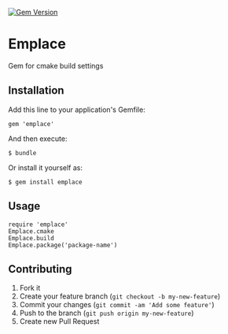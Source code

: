 [![Gem Version](https://badge.fury.io/rb/emplace.svg)](http://badge.fury.io/rb/emplace)

# Emplace

Gem for cmake build settings

## Installation

Add this line to your application's Gemfile:

    gem 'emplace'

And then execute:

    $ bundle

Or install it yourself as:

    $ gem install emplace

## Usage

	require 'emplace'
	Emplace.cmake
	Emplace.build
	Emplace.package('package-name')

## Contributing

1. Fork it
2. Create your feature branch (`git checkout -b my-new-feature`)
3. Commit your changes (`git commit -am 'Add some feature'`)
4. Push to the branch (`git push origin my-new-feature`)
5. Create new Pull Request

